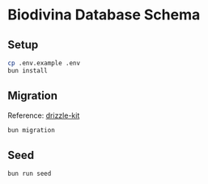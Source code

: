 # Biodivina Database Schema

## Setup
```sh
cp .env.example .env
bun install
```

## Migration
Reference: [drizzle-kit](https://orm.drizzle.team/docs/migrations)
```sh
bun migration
```

## Seed
```sh
bun run seed
```
